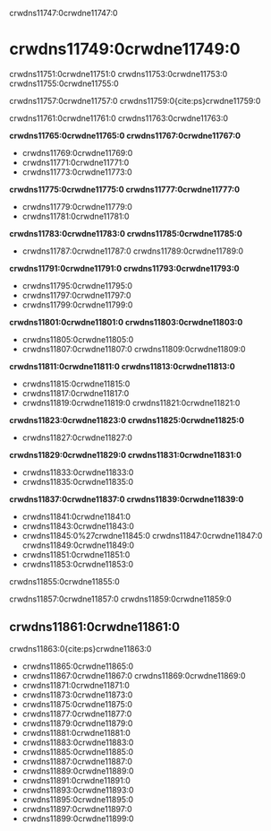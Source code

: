 crwdns11747:0crwdne11747:0
# crwdns11749:0crwdne11749:0

crwdns11751:0crwdne11751:0 crwdns11753:0crwdne11753:0 crwdns11755:0crwdne11755:0

crwdns11757:0crwdne11757:0 crwdns11759:0{cite:ps}crwdne11759:0

crwdns11761:0crwdne11761:0 crwdns11763:0crwdne11763:0

**crwdns11765:0crwdne11765:0 crwdns11767:0crwdne11767:0**

* crwdns11769:0crwdne11769:0
* crwdns11771:0crwdne11771:0
* crwdns11773:0crwdne11773:0

**crwdns11775:0crwdne11775:0 crwdns11777:0crwdne11777:0**

* crwdns11779:0crwdne11779:0
* crwdns11781:0crwdne11781:0

**crwdns11783:0crwdne11783:0 crwdns11785:0crwdne11785:0**

* crwdns11787:0crwdne11787:0 crwdns11789:0crwdne11789:0

**crwdns11791:0crwdne11791:0 crwdns11793:0crwdne11793:0**

* crwdns11795:0crwdne11795:0
* crwdns11797:0crwdne11797:0
* crwdns11799:0crwdne11799:0

**crwdns11801:0crwdne11801:0 crwdns11803:0crwdne11803:0**

* crwdns11805:0crwdne11805:0
* crwdns11807:0crwdne11807:0 crwdns11809:0crwdne11809:0

**crwdns11811:0crwdne11811:0 crwdns11813:0crwdne11813:0**

* crwdns11815:0crwdne11815:0
* crwdns11817:0crwdne11817:0
* crwdns11819:0crwdne11819:0 crwdns11821:0crwdne11821:0

**crwdns11823:0crwdne11823:0 crwdns11825:0crwdne11825:0**

* crwdns11827:0crwdne11827:0

**crwdns11829:0crwdne11829:0 crwdns11831:0crwdne11831:0**

* crwdns11833:0crwdne11833:0
* crwdns11835:0crwdne11835:0

**crwdns11837:0crwdne11837:0 crwdns11839:0crwdne11839:0**

* crwdns11841:0crwdne11841:0
* crwdns11843:0crwdne11843:0
* crwdns11845:0%27crwdne11845:0 crwdns11847:0crwdne11847:0 crwdns11849:0crwdne11849:0
* crwdns11851:0crwdne11851:0
* crwdns11853:0crwdne11853:0

crwdns11855:0crwdne11855:0

crwdns11857:0crwdne11857:0 crwdns11859:0crwdne11859:0


## crwdns11861:0crwdne11861:0

crwdns11863:0{cite:ps}crwdne11863:0

* crwdns11865:0crwdne11865:0
* crwdns11867:0crwdne11867:0 crwdns11869:0crwdne11869:0
* crwdns11871:0crwdne11871:0
* crwdns11873:0crwdne11873:0
* crwdns11875:0crwdne11875:0
* crwdns11877:0crwdne11877:0
* crwdns11879:0crwdne11879:0
* crwdns11881:0crwdne11881:0
* crwdns11883:0crwdne11883:0
* crwdns11885:0crwdne11885:0
* crwdns11887:0crwdne11887:0
* crwdns11889:0crwdne11889:0
* crwdns11891:0crwdne11891:0
* crwdns11893:0crwdne11893:0
* crwdns11895:0crwdne11895:0
* crwdns11897:0crwdne11897:0
* crwdns11899:0crwdne11899:0
